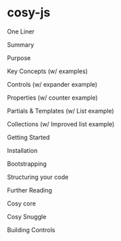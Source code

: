 cosy-js
=======

One Liner

Summary

Purpose

Key Concepts (w/ examples)

Controls (w/ expander example)

Properties (w/ counter example)

Partials & Templates (w/ List example)

Collections (w/ Improved list example)

Getting Started

Installation

Bootstrapping

Structuring your code


Further Reading

Cosy core

Cosy Snuggle

Building Controls


